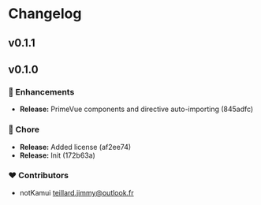 # Changelog


## v0.1.1

## v0.1.0


### 🚀 Enhancements

  - **Release:** PrimeVue components and directive auto-importing (845adfc)

### 🏡 Chore

  - **Release:** Added license (af2ee74)
  - **Release:** Init (172b63a)

### ❤️  Contributors

- notKamui <teillard.jimmy@outlook.fr>

